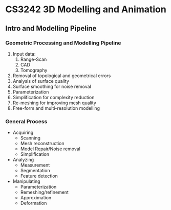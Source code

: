 # CS3242 3D Modelling and Animation

## Intro and Modelling Pipeline

### Geometric Processing and Modelling Pipeline

1. Input data:
   1. Range-Scan
   2. CAD
   3. Tomography
2. Removal of topological and geometrical errors
3. Analysis of surface quality
4. Surface smoothing for noise removal
5. Parameterization
6. Simplification for complexity reduction
7. Re-meshing for improving mesh quality
8. Free-form and multi-resolution modelling

### General Process
- Acquiring
   - Scanning
   - Mesh reconstruction
   - Model Repair/Noise removal
   - Simplification
- Analyzing
  - Measurement
  - Segmentation
  - Feature detection
- Manipulating
  - Parameterization
  - Remeshing/refinement
  - Approximation
  - Deformation